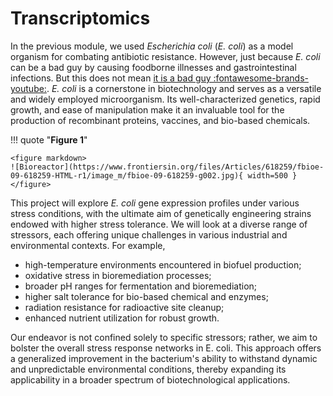 # Transcriptomics

In the previous module, we used *Escherichia coli* (*E. coli*) as a model organism for combating antibiotic resistance.
However, just because *E. coli* can be a bad guy by causing foodborne illnesses and gastrointestinal infections.
But this does not mean [it is a bad guy :fontawesome-brands-youtube:][zangief-bad-guy].
*E. coli* is a cornerstone in biotechnology and serves as a versatile and widely employed microorganism.
Its well-characterized genetics, rapid growth, and ease of manipulation make it an invaluable tool for the production of recombinant proteins, vaccines, and bio-based chemicals.

!!! quote "**Figure 1**"

    <figure markdown>
    ![Bioreactor](https://www.frontiersin.org/files/Articles/618259/fbioe-09-618259-HTML-r1/image_m/fbioe-09-618259-g002.jpg){ width=500 }
    </figure>

This project will explore *E. coli* gene expression profiles under various stress conditions, with the ultimate aim of genetically engineering strains endowed with higher stress tolerance.
We will look at a diverse range of stressors, each offering unique challenges in various industrial and environmental contexts.
For example,

-   high-temperature environments encountered in biofuel production;
-   oxidative stress in bioremediation processes;
-   broader pH ranges for fermentation and bioremediation;
-   higher salt tolerance for bio-based chemical and enzymes;
-   radiation resistance for radioactive site cleanup;
-   enhanced nutrient utilization for robust growth.

Our endeavor is not confined solely to specific stressors; rather, we aim to bolster the overall stress response networks in E. coli.
This approach offers a generalized improvement in the bacterium's ability to withstand dynamic and unpredictable environmental conditions, thereby expanding its applicability in a broader spectrum of biotechnological applications.

[zangief-bad-guy]: https://youtu.be/k4yOcQRBTvo?si=hyg8u2f9ngtlk981&t=38
